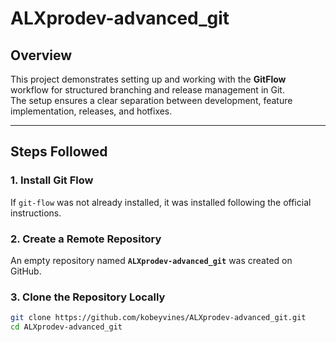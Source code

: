 # ALXprodev-advanced_git

## Overview
This project demonstrates setting up and working with the **GitFlow** workflow for structured branching and release management in Git.  
The setup ensures a clear separation between development, feature implementation, releases, and hotfixes.

---

## Steps Followed

### 1. Install Git Flow
If `git-flow` was not already installed, it was installed following the official instructions.

### 2. Create a Remote Repository
An empty repository named **`ALXprodev-advanced_git`** was created on GitHub.

### 3. Clone the Repository Locally
```bash
git clone https://github.com/kobeyvines/ALXprodev-advanced_git.git
cd ALXprodev-advanced_git
